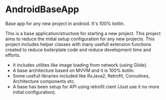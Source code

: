 # AndroidBaseApp
Base app for any new project in android. It's 100% kotlin.

This is a base application/structure for starting a new project. This project aims to reduce the initial setup configuration for any new projects.
This project includes helper classes with many usefull extension functions created to reduce boilerplate code and reduce development time and efforts.

* It includes utilites like image loading from network (using Glide).
* A base architecture based on MVVM and it is 100% kotlin.
* Some usefull libraries included like RxJava2, Retrofit, Coroutines, Architecture components etc.
* A base has been setup for API using retrofit cient (Just use it no more initial configuration).
